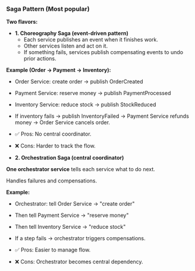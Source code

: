 ### Saga Pattern (Most popular)

**Two flavors:**

* **1. Choreography Saga (event-driven pattern)**
    * Each service publishes an event when it finishes work.
    * Other services listen and act on it.
    * If something fails, services publish compensating events to undo prior actions.

**Example (Order → Payment → Inventory):**

* Order Service: create order → publish OrderCreated
* Payment Service: reserve money → publish PaymentProcessed
* Inventory Service: reduce stock → publish StockReduced
* If inventory fails → publish InventoryFailed → Payment Service refunds money → Order Service cancels order.

* ✅ Pros: No central coordinator.
* ❌ Cons: Harder to track the flow.


* **2. Orchestration Saga (central coordinator)**

**One orchestrator service** tells each service what to do next.

Handles failures and compensations.

**Example:**

* Orchestrator: tell Order Service → "create order"
* Then tell Payment Service → "reserve money"
* Then tell Inventory Service → "reduce stock"
* If a step fails → orchestrator triggers compensations.


* ✅ Pros: Easier to manage flow.
* ❌ Cons: Orchestrator becomes central dependency.